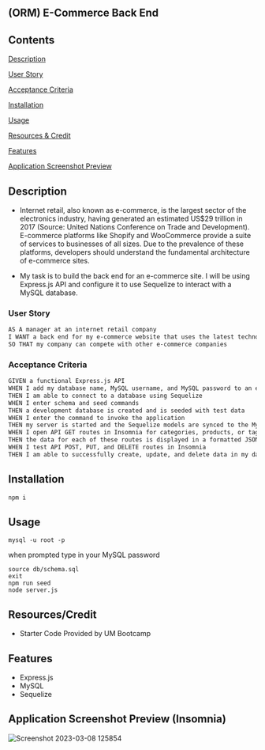 ## (ORM) E-Commerce Back End


## Contents
[Description](#description)

[User Story](#user-story)

[Acceptance Criteria](#acceptance-criteria)

[Installation](#installation)

[Usage](#usage)

[Resources & Credit](#resourcescredit)

[Features](#features)

[Application Screenshot Preview](#application-screenshot-preview)

## Description 

- Internet retail, also known as e-commerce, is the largest sector of the electronics industry, having generated an estimated US$29 trillion in 2017 (Source: United Nations Conference on Trade and Development). E-commerce platforms like Shopify and WooCommerce provide a suite of services to businesses of all sizes. Due to the prevalence of these platforms, developers should understand the fundamental architecture of e-commerce sites.

- My task is to build the back end for an e-commerce site. I will be using Express.js API and configure it to use Sequelize to interact with a MySQL database.


### User Story
```md
AS A manager at an internet retail company
I WANT a back end for my e-commerce website that uses the latest technologies
SO THAT my company can compete with other e-commerce companies
```

### Acceptance Criteria 
```md
GIVEN a functional Express.js API
WHEN I add my database name, MySQL username, and MySQL password to an environment variable file
THEN I am able to connect to a database using Sequelize
WHEN I enter schema and seed commands
THEN a development database is created and is seeded with test data
WHEN I enter the command to invoke the application
THEN my server is started and the Sequelize models are synced to the MySQL database
WHEN I open API GET routes in Insomnia for categories, products, or tags
THEN the data for each of these routes is displayed in a formatted JSON
WHEN I test API POST, PUT, and DELETE routes in Insomnia
THEN I am able to successfully create, update, and delete data in my database
```

## Installation
```md
npm i
```

## Usage
```
mysql -u root -p 
```
when prompted type in your MySQL password
```
source db/schema.sql
exit
npm run seed
node server.js
```


## Resources/Credit
* Starter Code Provided by UM Bootcamp 


## Features
* Express.js
* MySQL
* Sequelize


## Application Screenshot Preview (Insomnia)

![Screenshot 2023-03-08 125854](https://user-images.githubusercontent.com/113931387/223793682-bd75ea0d-02e6-4e76-8f71-c441e39ec0ec.png)


